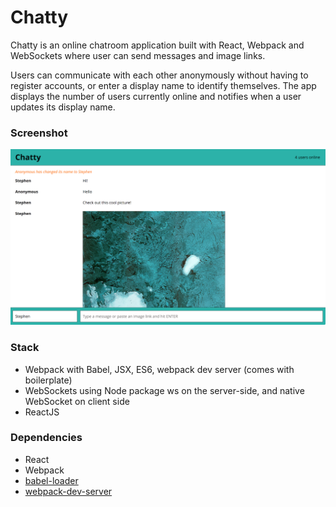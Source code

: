 Chatty
=====================

Chatty is an online chatroom application built with React, Webpack and WebSockets where user can send messages and image links. 

Users can communicate with each other anonymously without having to register accounts, or enter a display name to identify themselves. The app displays the number of users currently online and notifies when a user updates its display name.

### Screenshot

![Demo Image](https://github.com/icwangtw/chattyapp/blob/master/docs/demo.png)

### Stack

* Webpack with Babel, JSX, ES6, webpack dev server (comes with boilerplate)
* WebSockets using Node package ws on the server-side, and native WebSocket on client side
* ReactJS

### Dependencies

* React
* Webpack
* [babel-loader](https://github.com/babel/babel-loader)
* [webpack-dev-server](https://github.com/webpack/webpack-dev-server)
